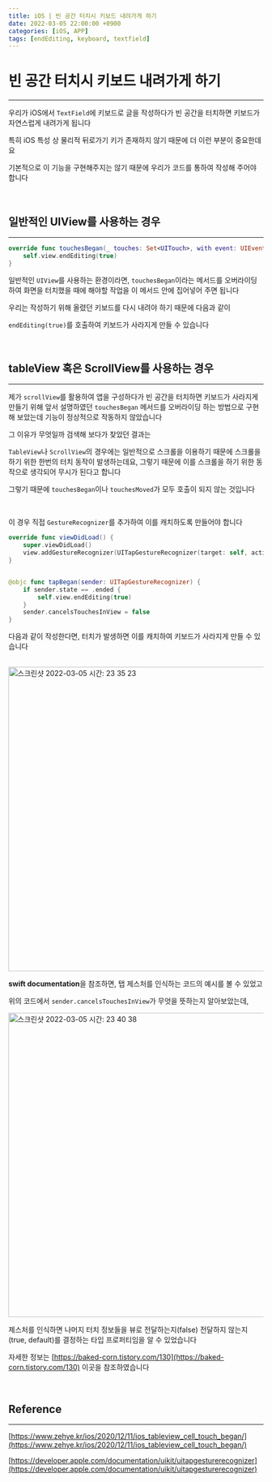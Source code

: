 ```yaml
---
title: iOS | 빈 공간 터치시 키보드 내려가게 하기
date: 2022-03-05 22:00:00 +0900
categories: [iOS, APP]
tags: [endEditing, keyboard, textfield]
---
```


# 빈 공간 터치시 키보드 내려가게 하기
---

우리가 iOS에서 `TextField`에 키보드로 글을 작성하다가 빈 공간을 터치하면 키보드가 자연스럽게 내려가게 됩니다

특히 iOS 특성 상 물리적 뒤로가기 키가 존재하지 않기 때문에 더 이런 부분이 중요한데요

기본적으로 이 기능을 구현해주지는 않기 때문에 우리가 코드를 통하여 작성해 주어야 합니다

<br>

## 일반적인 UIView를 사용하는 경우
---

```swift
override func touchesBegan(_ touches: Set<UITouch>, with event: UIEvent?) {
    self.view.endEditing(true)
}
```

일반적인 `UIView`를 사용하는 환경이라면, `touchesBegan`이라는 메서드를 오버라이딩 하여 화면을 터치했을 때에 해야할 작업을 이 메서드 안에 집어넣어 주면 됩니다

우리는 작성하기 위해 올렸던 키보드를 다시 내려야 하기 때문에 다음과 같이

`endEditing(true)`를 호출하여 키보드가 사라지게 만들 수 있습니다

<br>

## tableView 혹은 ScrollView를 사용하는 경우
---

제가 `scrollView`를 활용하여 앱을 구성하다가 빈 공간을 터치하면 키보드가 사라지게 만들기 위해 앞서 설명하였던 `touchesBegan` 메서드를 오버라이딩 하는 방법으로 구현해 보았는데 기능이 정상적으로 작동하지 않았습니다

그 이유가 무엇일까 검색해 보다가 찾았던 결과는

`TableView`나 `ScrollView`의 경우에는 일반적으로 스크롤을 이용하기 때문에 스크롤을 하기 위한 한번의 터치 동작이 발생하는데요, 그렇기 때문에 이를 스크롤을 하기 위한 동작으로 생각되어 무시가 된다고 합니다

그렇기 때문에 `touchesBegan`이나 `touchesMoved`가 모두 호출이 되지 않는 것입니다

<br>

이 경우 직접 `GestureRecognizer`를 추가하여 이를 캐치하도록 만들어야 합니다

```swift
override func viewDidLoad() {
    super.viewDidLoad()
    view.addGestureRecognizer(UITapGestureRecognizer(target: self, action: #selector(tapBegan(sender:))))
}


@objc func tapBegan(sender: UITapGestureRecognizer) {
    if sender.state == .ended {
        self.view.endEditing(true)
    }
    sender.cancelsTouchesInView = false
}
```

다음과 같이 작성한다면, 터치가 발생하면 이를 캐치하여 키보드가 사라지게 만들 수 있습니다

<br>

<img width="600" alt="스크린샷 2022-03-05 시간: 23 35 23" src="https://user-images.githubusercontent.com/84072084/156887899-27b20fca-28b0-4b70-95a4-5420325e37cc.png">

**swift documentation**을 참조하면, 탭 제스처를 인식하는 코드의 예시를 볼 수 있었고

위의 코드에서 `sender.cancelsTouchesInView`가 무엇을 뜻하는지 알아보았는데,

<img width="600" alt="스크린샷 2022-03-05 시간: 23 40 38" src="https://user-images.githubusercontent.com/84072084/156888057-5c6d73ce-3f00-4de1-ae57-e153e0c1276d.png">

제스처를 인식하면 나머지 터치 정보들을 뷰로 전달하는지(false) 전달하지 않는지(true, default)를 결정하는 타입 프로퍼티임을 알 수 있었습니다

자세한 정보는 [https://baked-corn.tistory.com/130](https://baked-corn.tistory.com/130) 이곳을 참조하였습니다

<br>

## Reference
---

[https://www.zehye.kr/ios/2020/12/11/ios_tableview_cell_touch_began/](https://www.zehye.kr/ios/2020/12/11/ios_tableview_cell_touch_began/)

[https://developer.apple.com/documentation/uikit/uitapgesturerecognizer](https://developer.apple.com/documentation/uikit/uitapgesturerecognizer)
